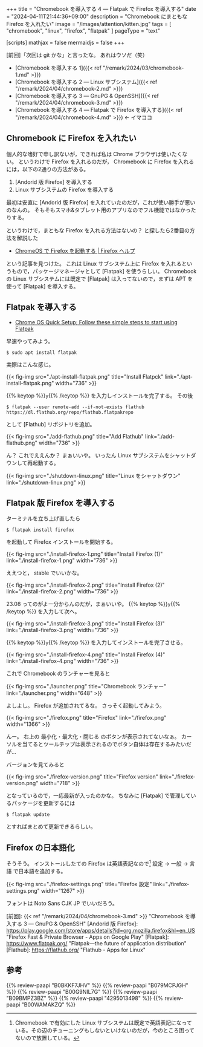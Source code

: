 +++
title = "Chromebook を導入する 4 — Flatpak で Firefox を導入する"
date =  "2024-04-11T21:44:36+09:00"
description = "Chromebook にまともな Firefox を入れたい"
image = "/images/attention/kitten.jpg"
tags = [ "chromebook", "linux", "firefox", "flatpak" ]
pageType = "text"

[scripts]
  mathjax = false
  mermaidjs = false
+++

[前回]「次回は git かな」と言ったな。
あれはウソだ（笑）

- [Chromebook を導入する 1]({{< ref "/remark/2024/03/chromebook-1.md" >}})
- [Chromebook を導入する 2 — Linux サブシステム]({{< ref "/remark/2024/04/chromebook-2.md" >}})
- [Chromebook を導入する 3 — GnuPG & OpenSSH]({{< ref "/remark/2024/04/chromebook-3.md" >}})
- [Chromebook を導入する 4 — Flatpak で Firefox を導入する]({{< ref "/remark/2024/04/chromebook-4.md" >}}) ← イマココ

## Chromebook に Firefox を入れたい

個人的な嗜好で申し訳ないが，できれば私は Chrome ブラウザは使いたくない。
というわけで Firefox を入れるのだが， Chromebook に Firefox を入れるには，以下の2通りの方法がある。

1. [Andorid 版 Firefox] を導入する
2. Linux サブシステムの Firefox を導入する

最初は安直に [Andorid 版 Firefox] を入れていたのだが，これが使い勝手が悪いのなんの。
そもそもスマホ&タブレット用のアプリなのでフル機能ではなかったりする。

というわけで，まともな Firefox を入れる方法はないの？ と探したら2番目の方法を解説した

- [ChromeOS で Firefox を起動する | Firefox ヘルプ](https://support.mozilla.org/ja/kb/run-firefox-chromeos)

という記事を見つけた。
これは Linux サブシステム上に Firefox を入れるというもので，パッケージマネージャとして [Flatpak] を使うらしい。
Chromebook の Linux サブシステムには既定で [Flatpak] は入ってないので，まずは APT を使って [Flatpak] を導入する。

## Flatpak を導入する

- [Chrome OS Quick Setup; Follow these simple steps to start using Flatpak](https://flatpak.org/setup/Chrome%20OS)

早速やってみよう。

```text
$ sudo apt install flatpak
```

実際はこんな感じ。

{{< fig-img src="./apt-install-flatpak.png" title="Install Flatpck" link="./apt-install-flatpak.png" width="736" >}}

{{% keytop %}}`y`{{% /keytop %}} を入力しインストールを完了する。
その後

```text
$ flatpak --user remote-add --if-not-exists flathub https://dl.flathub.org/repo/flathub.flatpakrepo
```

として [Flathub] リポジトリを追加。

{{< fig-img src="./add-flathub.png" title="Add Flathub" link="./add-flathub.png" width="736" >}}

ん？ これでええんか？ まぁいいや。
いったん Linux サブシステムをシャットダウンして再起動する。

{{< fig-img src="./shutdown-linux.png" title="Linux をシャットダウン" link="./shutdown-linux.png" >}}

## Flatpak 版 Firefox を導入する

ターミナルを立ち上げ直したら

```text
$ flatpak install firefox
```

を起動して Firefox インストールを開始する。

{{< fig-img src="./install-firefox-1.png" title="Install Firefox (1)" link="./install-firefox-1.png" width="736" >}}

ええつと， stable でいいかな。

{{< fig-img src="./install-firefox-2.png" title="Install Firefox (2)" link="./install-firefox-2.png" width="736" >}}

23.08 ってのがよー分からんのだが，まぁいいや。
{{% keytop %}}`y`{{% /keytop %}} を入力して次へ。

{{< fig-img src="./install-firefox-3.png" title="Install Firefox (3)" link="./install-firefox-3.png" width="736" >}}

{{% keytop %}}`y`{{% /keytop %}} を入力してインストールを完了させる。

{{< fig-img src="./install-firefox-4.png" title="Install Firefox (4)" link="./install-firefox-4.png" width="736" >}}

これで Chromebook のランチャーを見ると

{{< fig-img src="./launcher.png" title="Chromebook ランチャー" link="./launcher.png" width="648" >}}

よしよし。
Firefox が追加されてるな。
さっそく起動してみよう。

{{< fig-img src="./firefox.png" title="Firefox" link="./firefox.png" width="1366" >}}

んー。
右上の 最小化・最大化・閉じる のボタンが表示されてないなぁ。
カーソルを当てるとツールチップは表示されるのでボタン自体は存在するみたいだが...

バージョンを見てみると

{{< fig-img src="./firefox-version.png" title="Firefox version" link="./firefox-version.png" width="718" >}}

となっているので，一応最新が入ったのかな。
ちなみに [Flatpak] で管理しているパッケージを更新するには

```text
$ flatpak update
```

とすればまとめて更新できるらしい。

## Firefox の日本語化

そうそう。
インストールしたての Firefox は英語表記なので[^l1] 設定 → 一般 → 言語 で日本語を追加する。

[^l1]: Chromebook で有効にした Linux サブシステムは既定で英語表記になっている。その辺のチューニングもしないといけないのだが，今のところ困ってないので放置している。

{{< fig-img src="./firefox-settings.png" title="Firefox 設定" link="./firefox-settings.png" width="1267" >}}

フォントは Noto Sans CJK JP でいいだろう。

[前回]: {{< ref "/remark/2024/04/chromebook-3.md" >}} "Chromebook を導入する 3 — GnuPG & OpenSSH"
[Andorid 版 Firefox]: https://play.google.com/store/apps/details?id=org.mozilla.firefox&hl=en_US "Firefox Fast & Private Browser - Apps on Google Play"
[Flatpak]: https://www.flatpak.org/ "Flatpak—the future of application distribution"
[Flathub]: https://flathub.org/ "Flathub - Apps for Linux"

## 参考

{{% review-paapi "B0BKKF7JHV" %}} <!-- ASUS Chromebook -->
{{% review-paapi "B079MCPJGH" %}} <!-- カメラ 目隠し シャッター -->
{{% review-paapi "B00G9NIL7G" %}} <!-- エレコム マウス Bluetooth -->
{{% review-paapi "B09BMPZ3BZ" %}} <!-- Chromebook仕事術 -->
{{% review-paapi "4295013498" %}} <!-- Linuxシステムの仕組み -->
{{% review-paapi "B00WAMAKZQ" %}} <!-- コマンドー -->
